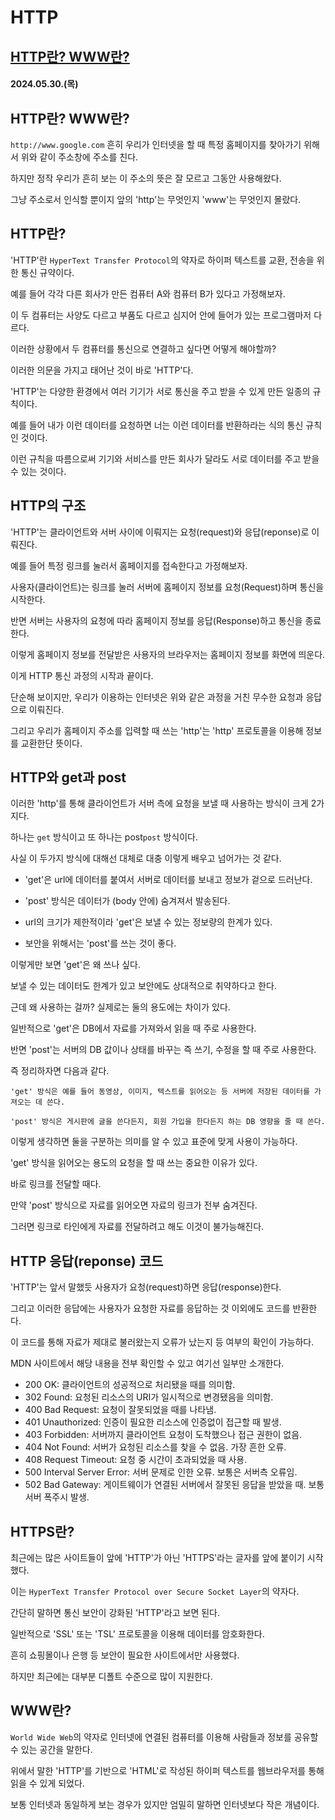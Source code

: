 # HTTP

## [HTTP란? WWW란?](https://sgcomputer.tistory.com/221)

#### 2024.05.30.(목)

## HTTP란? WWW란?

`http://www.google.com`
흔히 우리가 인터넷을 할 때 특정 홈페이지를 찾아가기 위해서 위와 같이 주소창에 주소를 친다.

하지만 정작 우리가 흔히 보는 이 주소의 뜻은 잘 모르고 그동안 사용해왔다.

그냥 주소로서 인식할 뿐이지 앞의 'http'는 무엇인지 'www'는 무엇인지 몰랐다.

## HTTP란?

'HTTP'란 `HyperText Transfer Protocol`의 약자로 하이퍼 텍스트를 교환, 전송을 위한 통신 규약이다.

예를 들어 각각 다른 회사가 만든 컴퓨터 A와 컴퓨터 B가 있다고 가정해보자.

이 두 컴퓨터는 사양도 다르고 부품도 다르고 심지어 안에 들어가 있는 프로그램마저 다르다.

이러한 상황에서 두 컴퓨터를 통신으로 연결하고 싶다면 어떻게 해야할까?

이러한 의문을 가지고 태어난 것이 바로 'HTTP'다.

'HTTP'는 다양한 환경에서 여러 기기가 서로 통신을 주고 받을 수 있게 만든 일종의 규칙이다.

예를 들어 내가 이런 데이터를 요청하면 너는 이런 데이터를 반환하라는 식의 통신 규칙인 것이다.

이런 규칙을 따름으로써 기기와 서비스를 만든 회사가 달라도 서로 데이터를 주고 받을 수 있는 것이다.

## HTTP의 구조

'HTTP'는 클라이언트와 서버 사이에 이뤄지는 요청(request)와 응답(reponse)로 이뤄진다.

예를 들어 특정 링크를 눌러서 홈페이지를 접속한다고 가정해보자.

사용자(클라이언트)는 링크를 눌러 서버에 홈페이지 정보를 요청(Request)하며 통신을 시작한다.

반면 서버는 사용자의 요청에 따라 홈페이지 정보를 응답(Response)하고 통신을 종료한다.

이렇게 홈페이지 정보를 전달받은 사용자의 브라우저는 홈페이지 정보를 화면에 띄운다.

이게 HTTP 통신 과정의 시작과 끝이다.

단순해 보이지만, 우리가 이용하는 인터넷은 위와 같은 과정을 거친 무수한 요청과 응답으로 이뤄진다.

그리고 우리가 홈페이지 주소를 입력할 때 쓰는 'http'는 'http' 프로토콜을 이용해 정보를 교환한단 뜻이다.

## HTTP와 get과 post

이러한 'http'를 통해 클라이언트가 서버 측에 요청을 보낼 때 사용하는 방식이 크게 2가지다.

하나는 `get` 방식이고 또 하나는 post`post` 방식이다.

사실 이 두가지 방식에 대해선 대체로 대충 이렇게 배우고 넘어가는 것 같다.

- 'get'은 url에 데이터를 붙여서 서버로 데이터를 보내고 정보가 겉으로 드러난다.

- 'post' 방식은 데이터가 (body 안에) 숨겨져서 발송된다.
- url의 크기가 제한적이라 'get'은 보낼 수 있는 정보량의 한계가 있다.
- 보안을 위해서는 'post'를 쓰는 것이 좋다.

이렇게만 보면 'get'은 왜 쓰나 싶다.

보낼 수 있는 데이터도 한계가 있고 보안에도 상대적으로 취약하다고 한다.

근데 왜 사용하는 걸까? 실제로는 둘의 용도에는 차이가 있다.

일반적으로 'get'은 DB에서 자료를 가져와서 읽을 때 주로 사용한다.

반면 'post'는 서버의 DB 값이나 상태를 바꾸는 즉 쓰기, 수정을 할 때 주로 사용한다.

즉 정리하자면 다음과 같다.

`'get' 방식은 예를 들어 동영상, 이미지, 텍스트를 읽어오는 등 서버에 저장된 데이터를 가져오는 데 쓴다.`

`'post' 방식은 게시판에 글을 쓴다든지, 회원 가입을 한다든지 하는 DB 영향을 줄 때 쓴다. `

이렇게 생각하면 둘을 구분하는 의미를 알 수 있고 표준에 맞게 사용이 가능하다.

'get' 방식을 읽어오는 용도의 요청을 할 때 쓰는 중요한 이유가 있다.

바로 링크를 전달할 때다.

만약 'post' 방식으로 자료를 읽어오면 자료의 링크가 전부 숨겨진다.

그러면 링크로 타인에게 자료를 전달하려고 해도 이것이 불가능해진다.

## HTTP 응답(reponse) 코드

'HTTP'는 앞서 말했듯 사용자가 요청(request)하면 응답(response)한다.

그리고 이러한 응답에는 사용자가 요청한 자료를 응답하는 것 이외에도 코드를 반환한다.

이 코드를 통해 자료가 제대로 불러왔는지 오류가 났는지 등 여부의 확인이 가능하다.

MDN 사이트에서 해당 내용을 전부 확인할 수 있고 여기선 일부만 소개한다.

- 200 OK: 클라이언트의 성공적으로 처리됐을 때를 의미함.
- 302 Found: 요청된 리소스의 URI가 일시적으로 변경됐음을 의미함.
- 400 Bad Request: 요청이 잘못되었을 때를 나타냄.
- 401 Unauthorized: 인증이 필요한 리소스에 인증없이 접근할 때 발생.
- 403 Forbidden: 서버까지 클라이언트 요청이 도착했으나 접근 권한이 없음.
- 404 Not Found: 서버가 요청된 리소스를 찾을 수 없음. 가장 흔한 오류.
- 408 Request Timeout: 요청 중 시간이 초과되었을 때 사용.
- 500 Interval Server Error: 서버 문제로 인한 오류. 보통은 서버측 오류임.
- 502 Bad Gateway: 게이트웨이가 연결된 서버에서 잘못된 응답을 받았을 때. 보통 서버 폭주시 발생.

## HTTPS란?

최근에는 많은 사이트들이 앞에 'HTTP'가 아닌 'HTTPS'라는 글자를 앞에 붙이기 시작했다.

이는 `HyperText Transfer Protocol over Secure Socket Layer`의 약자다.

간단히 말하면 통신 보안이 강화된 'HTTP'라고 보면 된다.

일반적으로 'SSL' 또는 'TSL' 프로토콜을 이용해 데이터를 암호화한다.

흔히 쇼핑몰이나 은행 등 보안이 필요한 사이트에서만 사용했다.

하지만 최근에는 대부분 디폴트 수준으로 많이 지원한다.

## WWW란?

`World Wide Web`의 약자로 인터넷에 연결된 컴퓨터를 이용해 사람들과 정보를 공유할 수 있는 공간을 말한다.

위에서 말한 'HTTP'를 기반으로 'HTML'로 작성된 하이퍼 텍스트를 웹브라우저를 통해 읽을 수 있게 되었다.

보통 인터넷과 동일하게 보는 경우가 있지만 엄밀히 말하면 인터넷보다 작은 개념이다.
